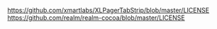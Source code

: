 https://github.com/xmartlabs/XLPagerTabStrip/blob/master/LICENSE
https://github.com/realm/realm-cocoa/blob/master/LICENSE
